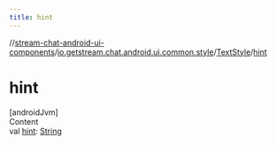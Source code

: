 ```yaml
---
title: hint
---
```

//[stream-chat-android-ui-components](../../../index.md)/[io.getstream.chat.android.ui.common.style](../index.md)/[TextStyle](index.md)/[hint](hint.md)



# hint  
[androidJvm]  
Content  
val [hint](hint.md): [String](https://kotlinlang.org/api/latest/jvm/stdlib/kotlin/-string/index.html)  



